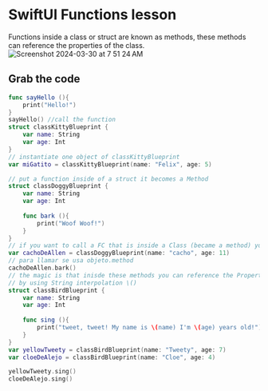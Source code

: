 # SwiftUI Functions lesson
Functions inside a class or struct are known as methods, these methods can reference the properties of the class.<br>
![Screenshot 2024-03-30 at 7 51 24 AM](https://github.com/danielurra/Swift-UI-Functions-lesson/assets/51704179/c7544659-28e8-408f-85b1-2dbd2952e5de)<br>
## Grab the code
```swift
func sayHello (){
    print("Hello!")
}
sayHello() //call the function
struct classKittyBlueprint {
    var name: String
    var age: Int
}
// instantiate one object of classKittyBlueprint
var miGatito = classKittyBlueprint(name: "Felix", age: 5)

// put a function inside of a struct it becomes a Method
struct classDoggyBlueprint {
    var name: String
    var age: Int
    
    func bark (){
        print("Woof Woof!")
    }
}
// if you want to call a FC that is inside a Class (became a method) you need an instance
var cachoDeAllen = classDoggyBlueprint(name: "cacho", age: 11)
// para llamar se usa objeto.method
cachoDeAllen.bark()
// the magic is that inisde these methods you can reference the Properties (name, age, etc)
// by using String interpolation \()
struct classBirdBlueprint {
    var name: String
    var age: Int
    
    func sing (){
        print("tweet, tweet! My name is \(name) I'm \(age) years old!")
    }
}
var yellowTweety = classBirdBlueprint(name: "Tweety", age: 7)
var cloeDeAlejo = classBirdBlueprint(name: "Cloe", age: 4)

yellowTweety.sing()
cloeDeAlejo.sing()
```
